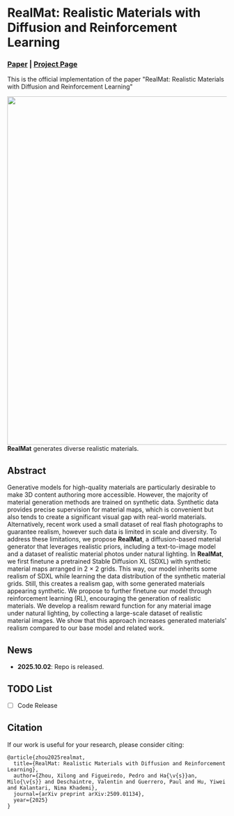 # RealMat: Realistic Materials with Diffusion and Reinforcement Learning

### [Paper](https://arxiv.org/pdf/2509.01134) | [Project Page](https://pedrovfigueiredo.github.io/)

This is the official implementation of the paper "RealMat: Realistic Materials with Diffusion and Reinforcement Learning"

<img src="assets/teaser.mp4" width="800px"/> <br/>
**RealMat** generates diverse realistic materials.

## Abstract
Generative models for high-quality materials are particularly desirable to make 3D content authoring more accessible. However, the majority of material generation methods are trained on synthetic data. Synthetic data provides precise supervision for material maps, which is convenient but also tends to create a significant visual gap with real-world materials. Alternatively, recent work used a small dataset of real flash photographs to guarantee realism, however such data is limited in scale and diversity. To address these limitations, we propose **RealMat**, a diffusion-based material generator that leverages realistic priors, including a text-to-image model and a dataset of realistic material photos under natural lighting. In **RealMat**, we first finetune a pretrained Stable Diffusion XL (SDXL) with synthetic material maps arranged in 2 × 2 grids. This way, our model inherits some realism of SDXL while learning the data distribution of the synthetic material grids. Still, this creates a realism gap, with some generated materials appearing synthetic. We propose to further finetune our model through reinforcement learning (RL), encouraging the generation of realistic materials. We develop a realism reward function for any material image under natural lighting, by collecting a large-scale dataset of realistic material images. We show that this approach increases generated materials' realism compared to our base model and related work.


## News
- **2025.10.02**: Repo is released.

## TODO List
- [ ] Code Release

## Citation
If our work is useful for your research, please consider citing:
```
@article{zhou2025realmat,
  title={RealMat: Realistic Materials with Diffusion and Reinforcement Learning},
  author={Zhou, Xilong and Figueiredo, Pedro and Ha{\v{s}}an, Milo{\v{s}} and Deschaintre, Valentin and Guerrero, Paul and Hu, Yiwei and Kalantari, Nima Khademi},
  journal={arXiv preprint arXiv:2509.01134},
  year={2025}
}
```